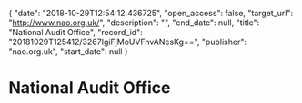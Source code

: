 {
  "date": "2018-10-29T12:54:12.436725", 
  "open_access": false, 
  "target_url": "http://www.nao.org.uk/", 
  "description": "", 
  "end_date": null, 
  "title": "National Audit Office", 
  "record_id": "20181029T125412/3267IgiFjMoUVFnvANesKg==", 
  "publisher": "nao.org.uk", 
  "start_date": null
}

# National Audit Office

